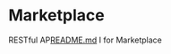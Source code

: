 # Marketplace
RESTful AP[README.md](https://github.com/YenMillz/Marketplace/files/6973937/README.md)
I for Marketplace
